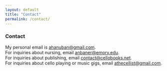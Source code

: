 ```yaml
---
layout: default
title: "Contact"
permalink: /contact/
---
```


### Contact
My personal email is [ahanuban@gmail.com](mailto:ahanuban@gmail.com).  
For inquiries about nursing, email [anbaner@emory.edu](mailto:anbaner@emory.edu).  
For inquiries about publishing, email [contact@cellobooks.net](mailto:contact@cellobooks.net).  
For inquiries about cello playing or music gigs, email [athecellist@gmail.com](mailto:athecellist@gmail.com).
